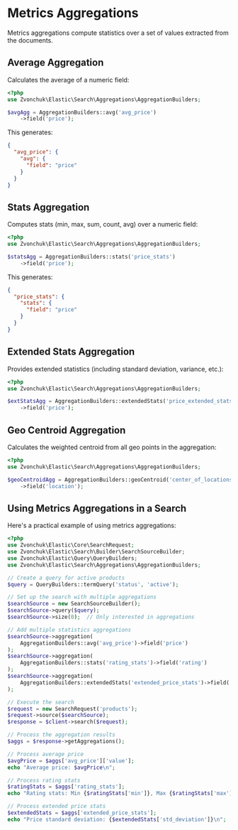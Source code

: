 # Metrics Aggregations

Metrics aggregations compute statistics over a set of values extracted from the documents.

## Average Aggregation

Calculates the average of a numeric field:

```php
<?php
use Zvonchuk\Elastic\Search\Aggregations\AggregationBuilders;

$avgAgg = AggregationBuilders::avg('avg_price')
    ->field('price');
```

This generates:

```json
{
  "avg_price": {
    "avg": {
      "field": "price"
    }
  }
}
```

## Stats Aggregation

Computes stats (min, max, sum, count, avg) over a numeric field:

```php
<?php
use Zvonchuk\Elastic\Search\Aggregations\AggregationBuilders;

$statsAgg = AggregationBuilders::stats('price_stats')
    ->field('price');
```

This generates:

```json
{
  "price_stats": {
    "stats": {
      "field": "price"
    }
  }
}
```

## Extended Stats Aggregation

Provides extended statistics (including standard deviation, variance, etc.):

```php
<?php
use Zvonchuk\Elastic\Search\Aggregations\AggregationBuilders;

$extStatsAgg = AggregationBuilders::extendedStats('price_extended_stats')
    ->field('price');
```

## Geo Centroid Aggregation

Calculates the weighted centroid from all geo points in the aggregation:

```php
<?php
use Zvonchuk\Elastic\Search\Aggregations\AggregationBuilders;

$geoCentroidAgg = AggregationBuilders::geoCentroid('center_of_locations')
    ->field('location');
```

## Using Metrics Aggregations in a Search

Here's a practical example of using metrics aggregations:

```php
<?php
use Zvonchuk\Elastic\Core\SearchRequest;
use Zvonchuk\Elastic\Search\Builder\SearchSourceBuilder;
use Zvonchuk\Elastic\Query\QueryBuilders;
use Zvonchuk\Elastic\Search\Aggregations\AggregationBuilders;

// Create a query for active products
$query = QueryBuilders::termQuery('status', 'active');

// Set up the search with multiple aggregations
$searchSource = new SearchSourceBuilder();
$searchSource->query($query);
$searchSource->size(0);  // Only interested in aggregations

// Add multiple statistics aggregations
$searchSource->aggregation(
    AggregationBuilders::avg('avg_price')->field('price')
);
$searchSource->aggregation(
    AggregationBuilders::stats('rating_stats')->field('rating')
);
$searchSource->aggregation(
    AggregationBuilders::extendedStats('extended_price_stats')->field('price')
);

// Execute the search
$request = new SearchRequest('products');
$request->source($searchSource);
$response = $client->search($request);

// Process the aggregation results
$aggs = $response->getAggregations();

// Process average price
$avgPrice = $aggs['avg_price']['value'];
echo "Average price: $avgPrice\n";

// Process rating stats
$ratingStats = $aggs['rating_stats'];
echo "Rating stats: Min {$ratingStats['min']}, Max {$ratingStats['max']}, Avg {$ratingStats['avg']}\n";

// Process extended price stats
$extendedStats = $aggs['extended_price_stats'];
echo "Price standard deviation: {$extendedStats['std_deviation']}\n";
```
